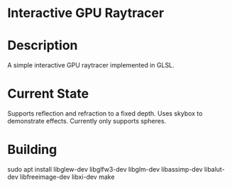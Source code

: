 Interactive GPU Raytracer
=========================

# Description
A simple interactive GPU raytracer implemented in GLSL.

# Current State
Supports reflection and refraction to a fixed depth.
Uses skybox to demonstrate effects.
Currently only supports spheres.

# Building
sudo apt install libglew-dev libglfw3-dev libglm-dev libassimp-dev libalut-dev libfreeimage-dev libxi-dev
make


